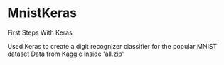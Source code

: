 # MnistKeras
First Steps With Keras

Used Keras to create a digit recognizer classifier for the popular MNIST dataset
Data from Kaggle inside 'all.zip'
